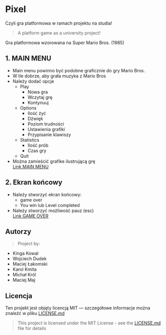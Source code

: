 # Pixel
Czyli gra platformowa w ramach projektu na studia!

> A platform game as a university project!

<!-- Narazie zrobiłem tyle z opisu. Autorzy powinni być na dole więc dopiszcie reszte tutaj pomiędzy tymi paragrafami tj. to co ustaliliśmy, że każdy ma zrobić (chyba, że nie ustalilśmy to zróbcie tak żeby było dobrze) -->
Gra platformowa wzorowana na Super Mario Bros. (1985)
## 1. MAIN MENU
- Main menu powinno być podobne graficznie do gry Mario Bros. 
- W tle dobrze, aby grała muzyka z Mario Bros
- Należy dodać opcje
   - Play
        - Nowa gra
        - Wczytaj grę
        - Kontynuuj
   - Options
        - Ilość żyć
        - Dźwięk
        - Poziom trudności
        - Ustawienia grafiki
        - Przypisanie klawiszy
    - Statistics
        - Ilość prób
        - Czas gry
   - Quit
- Można zamieścić grafike ilustrującą grę  
[Link MAIN MENU](https://www.youtube.com/watch?v=bmRFi7-gy5Y)
## 2. Ekran końcowy
- Należy stworzyć ekran końcowy:
    - game over
    - You win lub Level completed
- Należy stworzyć możliwość pauz (esc)  
[Link GAME OVER](https://www.youtube.com/watch?v=7srI4WCmSYc)
    




## Autorzy

> Project by:
+ Kinga Kowal
+ Wojciech Dudek
+ Maciej Łakomski
+ Karol Kmita
+ Michał Król
+ Maciej Maj

## Licencja
Ten projekt jest objęty licencją MIT — szczegółowe informacje można znaleźć w pliku [LICENSE.md](LICENSE)
> This project is licensed under the MIT License - see the [LICENSE.md](LICENSE) file for details

